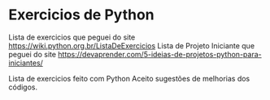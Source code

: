 # Exercicios de Python
 Lista de exercicios que peguei do site https://wiki.python.org.br/ListaDeExercicios
 Lista de Projeto Iniciante que peguei do site https://devaprender.com/5-ideias-de-projetos-python-para-iniciantes/

 Lista de exercicios feito com Python
 Aceito sugestões de melhorias dos códigos. 